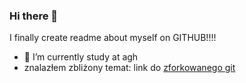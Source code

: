 ### Hi there 👋
I finally create readme about myself on GITHUB!!!!
- 🌱 I’m currently study at agh
- znalazłem zbliżony temat: link do [zforkowanego git](https://github.com/lpinqwe/HAR-stacked-residual-bidir-LSTMs)
<!--
**lpinqwe/lpinqwe** is a ✨ _special_ ✨ repository because its `README.md` (this file) appears on your GitHub profile.

Here are some ideas to get you started:

- 🔭 I’m currently working on ...
- 🌱 I’m currently learning ...
- 👯 I’m looking to collaborate on ...
- 🤔 I’m looking for help with ...
- 💬 Ask me about ...
- 📫 How to reach me: ...
- 😄 Pronouns: ...
- ⚡ Fun fact: ...
-->
